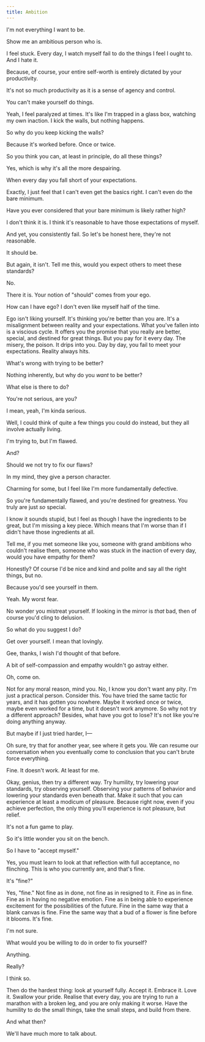 ```yaml
---
title: Ambition
---
```


I'm not everything I want to be.

Show me an ambitious person who is.

I feel stuck. Every day, I watch myself fail to do the things I feel I ought to. And I hate it.

Because, of course, your entire self-worth is entirely dictated by your productivity.

It's not so much productivity as it is a sense of agency and control.

You can't make yourself do things.

Yeah, I feel paralyzed at times. It's like I'm trapped in a glass box, watching my own inaction. I kick the walls, but nothing happens.

So why do you keep kicking the walls?

Because it's worked before. Once or twice.

So you think you can, at least in principle, do all these things?

Yes, which is why it's all the more despairing.

When every day you fall short of your expectations.

Exactly, I just feel that I can't even get the basics right. I can't even do the bare minimum.

Have you ever considered that your bare minimum is likely rather high?

I don't think it is. I think it's reasonable to have those expectations of myself.

And yet, you consistently fail. So let's be honest here, they're not reasonable.

It should be.

But again, it isn't. Tell me this, would you expect others to meet these standards?

No.

There it is. Your notion of "should" comes from your ego.

How can I have ego? I don't even like myself half of the time.

Ego isn't liking yourself. It's thinking you're better than you are. It's a misalignment between reality and your expectations. What you've fallen into is a viscious cycle. It offers you the promise that you really are better, special, and destined for great things. But you pay for it every day. The misery, the poison. It drips into you. Day by day, you fail to meet your expectations. Reality always hits.

What's wrong with trying to be better?

Nothing inherently, but why do you *want* to be better?

What else is there to do?

You're not serious, are you?

I mean, yeah, I'm kinda serious.

Well, I could think of quite a few things you could do instead, but they all involve actually living.

I'm trying to, but I'm flawed.

And?

Should we not try to fix our flaws?

In my mind, they give a person character.

Charming for some, but I feel like I'm more fundamentally defective.

So you're fundamentally flawed, and you're destined for greatness. You truly are just *so* special.

I know it sounds stupid, but I feel as though I have the ingredients to be great, but I'm missing a key piece. Which means that I'm worse than if I didn't have those ingredients at all.

Tell me, if you met someone like you, someone with grand ambitions who couldn't realise them, someone who was stuck in the inaction of every day, would you have empathy for them?

Honestly? Of course I'd be nice and kind and polite and say all the right things, but no.

Because you'd see yourself in them.

Yeah. My worst fear.

No wonder you mistreat yourself. If looking in the mirror is *that* bad, then of course you'd cling to delusion.

So what do you suggest I do?

Get over yourself. I mean that lovingly.

Gee, thanks, I wish I'd thought of that before.

A bit of self-compassion and empathy wouldn't go astray either.

Oh, come on.

Not for any moral reason, mind you. No, I know you don't want any pity. I'm just a practical person. Consider this. You have tried the same tactic for years, and it has gotten you nowhere. Maybe it worked once or twice, maybe even worked for a time, but it doesn't work anymore. So why not try a different approach? Besides, what have you got to lose? It's not like you're doing anything anyway.

But maybe if I just tried harder, I&mdash;

Oh sure, try that for another year, see where it gets you. We can resume our conversation when you eventually come to conclusion that you can't brute force everything.

Fine. It doesn't work. At least for me.

Okay, genius, then try a different way. Try humility, try lowering your standards, try observing yourself. Observing your patterns of behavior and lowering your standards even beneath that. Make it such that you can experience at least a modicum of pleasure. Because right now, even if you achieve perfection, the only thing you'll experience is not pleasure, but relief.

It's not a fun game to play.

So it's little wonder you sit on the bench.

So I have to "accept myself."

Yes, you must learn to look at that reflection with full acceptance, no flinching. This is who you currently are, and that's fine.

It's "fine?"

Yes, "fine." Not fine as in done, not fine as in resigned to it. Fine as in fine. Fine as in having no negative emotion. Fine as in being able to experience excitement for the possibilities of the future. Fine in the same way that a blank canvas is fine. Fine the same way that a bud of a flower is fine before it blooms. It's fine.

I'm not sure.

What would you be willing to do in order to fix yourself?

Anything.

Really?

I think so.

Then do the hardest thing: look at yourself fully. Accept it. Embrace it. Love it. Swallow your pride. Realise that every day, you are trying to run a marathon with a broken leg, and you are only making it worse. Have the humility to do the small things, take the small steps, and build from there.

And what then?

We'll have much more to talk about.
